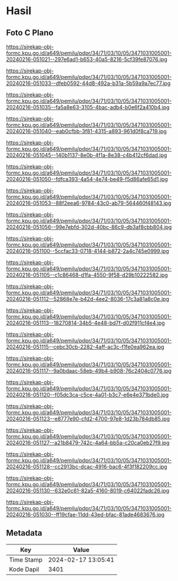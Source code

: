 # Hasil

## Foto C Plano

https://sirekap-obj-formc.kpu.go.id/a649/pemilu/pdpr/34/71/03/10/05/3471031005001-20240216-051021--297e6ad1-b653-40a5-8216-5cf39fe87076.jpg

https://sirekap-obj-formc.kpu.go.id/a649/pemilu/pdpr/34/71/03/10/05/3471031005001-20240216-051033--dfeb0592-44d8-492a-b31a-5b59a9a7ec77.jpg

https://sirekap-obj-formc.kpu.go.id/a649/pemilu/pdpr/34/71/03/10/05/3471031005001-20240216-051035--fa5a8e63-3105-4bac-adb4-b0e6f2a410b4.jpg

https://sirekap-obj-formc.kpu.go.id/a649/pemilu/pdpr/34/71/03/10/05/3471031005001-20240216-051040--eab0cfbb-3f81-4315-a893-961d0f8ca719.jpg

https://sirekap-obj-formc.kpu.go.id/a649/pemilu/pdpr/34/71/03/10/05/3471031005001-20240216-051045--140b1137-8e0b-4f1a-8e38-c4b412cf6dad.jpg

https://sirekap-obj-formc.kpu.go.id/a649/pemilu/pdpr/34/71/03/10/05/3471031005001-20240216-051050--fdfca393-4a54-4e74-be49-f5d86afe65d1.jpg

https://sirekap-obj-formc.kpu.go.id/a649/pemilu/pdpr/34/71/03/10/05/3471031005001-20240216-051053--88f2eea6-9784-43c0-ab79-564460f48143.jpg

https://sirekap-obj-formc.kpu.go.id/a649/pemilu/pdpr/34/71/03/10/05/3471031005001-20240216-051056--99e7ebfd-302d-40bc-86c9-db3af8cbb804.jpg

https://sirekap-obj-formc.kpu.go.id/a649/pemilu/pdpr/34/71/03/10/05/3471031005001-20240216-051100--5ccfac33-0718-4144-b872-2a4c745e0999.jpg

https://sirekap-obj-formc.kpu.go.id/a649/pemilu/pdpr/34/71/03/10/05/3471031005001-20240216-051105--c1c86468-d1fa-4550-9f58-d29b10222582.jpg

https://sirekap-obj-formc.kpu.go.id/a649/pemilu/pdpr/34/71/03/10/05/3471031005001-20240216-051112--52868e7e-b42d-4ee2-8036-17c3a81a8c0e.jpg

https://sirekap-obj-formc.kpu.go.id/a649/pemilu/pdpr/34/71/03/10/05/3471031005001-20240216-051113--18270814-34b5-4e48-bd7f-d02f911cf4e4.jpg

https://sirekap-obj-formc.kpu.go.id/a649/pemilu/pdpr/34/71/03/10/05/3471031005001-20240216-051115--cebc30cb-2282-4aff-ac3c-f1fe0ea962ea.jpg

https://sirekap-obj-formc.kpu.go.id/a649/pemilu/pdpr/34/71/03/10/05/3471031005001-20240216-051117--9a0bdaac-58eb-49b4-b908-76c2404c0776.jpg

https://sirekap-obj-formc.kpu.go.id/a649/pemilu/pdpr/34/71/03/10/05/3471031005001-20240216-051120--f05dc3ca-c5ce-4a01-b3c7-e6e4e371bde0.jpg

https://sirekap-obj-formc.kpu.go.id/a649/pemilu/pdpr/34/71/03/10/05/3471031005001-20240216-051123--e8777e90-cfd2-4700-97e8-1d23b784db85.jpg

https://sirekap-obj-formc.kpu.go.id/a649/pemilu/pdpr/34/71/03/10/05/3471031005001-20240216-051127--a21b8479-742c-4a64-bb5a-c20ca0eb27f9.jpg

https://sirekap-obj-formc.kpu.go.id/a649/pemilu/pdpr/34/71/03/10/05/3471031005001-20240216-051128--cc2913bc-dcac-4916-bac6-4f3f182209cc.jpg

https://sirekap-obj-formc.kpu.go.id/a649/pemilu/pdpr/34/71/03/10/05/3471031005001-20240216-051130--632e0c61-82a5-4160-8019-c64022fadc26.jpg

https://sirekap-obj-formc.kpu.go.id/a649/pemilu/pdpr/34/71/03/10/05/3471031005001-20240216-051030--ff19cfae-11dd-43ed-bfac-81ade4683676.jpg


## Metadata

| Key        | Value               |
| ---------- | ------------------- |
| Time Stamp | 2024-02-17 13:05:41 |
| Kode Dapil | 3401                |



